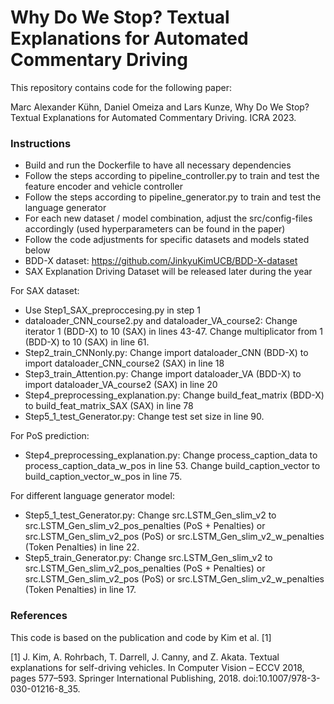 # Why Do We Stop? Textual Explanations for Automated Commentary Driving

This repository contains code for the following paper:

Marc Alexander Kühn, Daniel Omeiza and Lars Kunze, Why Do We Stop? Textual Explanations for Automated Commentary Driving. ICRA 2023.

### Instructions
- Build and run the Dockerfile to have all necessary dependencies
- Follow the steps according to pipeline_controller.py to train and test the feature encoder and vehicle controller
- Follow the steps according to pipeline_generator.py to train and test the language generator
- For each new dataset / model combination, adjust the src/config-files accordingly (used hyperparameters can be found in the paper)
- Follow the code adjustments for specific datasets and models stated below
- BDD-X dataset: https://github.com/JinkyuKimUCB/BDD-X-dataset
- SAX Explanation Driving Dataset will be released later during the year

For SAX dataset:
- Use Step1_SAX_preproccesing.py in step 1
- dataloader_CNN_course2.py and dataloader_VA_course2: Change iterator 1 (BDD-X) to 10 (SAX) in lines 43-47. Change multiplicator from 1 (BDD-X) to 10 (SAX) in line 61.
- Step2_train_CNNonly.py: Change import dataloader_CNN (BDD-X) to import dataloader_CNN_course2 (SAX) in line 18
- Step3_train_Attention.py: Change import dataloader_VA (BDD-X) to import dataloader_VA_course2 (SAX) in line 20
- Step4_preprocessing_explanation.py: Change build_feat_matrix (BDD-X) to build_feat_matrix_SAX (SAX) in line 78
- Step5_1_test_Generator.py: Change test set size in line 90.

For PoS prediction:
- Step4_preprocessing_explanation.py: Change process_caption_data to process_caption_data_w_pos in line 53. Change build_caption_vector to build_caption_vector_w_pos in line 75.

For different language generator model:
- Step5_1_test_Generator.py: Change src.LSTM_Gen_slim_v2 to src.LSTM_Gen_slim_v2_pos_penalties (PoS + Penalties) or src.LSTM_Gen_slim_v2_pos (PoS) or src.LSTM_Gen_slim_v2_w_penalties (Token Penalties) in line 22.
- Step5_train_Generator.py: Change src.LSTM_Gen_slim_v2 to src.LSTM_Gen_slim_v2_pos_penalties (PoS + Penalties) or src.LSTM_Gen_slim_v2_pos (PoS) or src.LSTM_Gen_slim_v2_w_penalties (Token Penalties) in line 17.

### References
This code is based on the publication and code by Kim et al. [1]

[1] J. Kim, A. Rohrbach, T. Darrell, J. Canny, and Z. Akata. Textual explanations for self-driving vehicles. In Computer Vision – ECCV 2018, pages 577–593. Springer International Publishing, 2018. doi:10.1007/978-3-030-01216-8_35.
